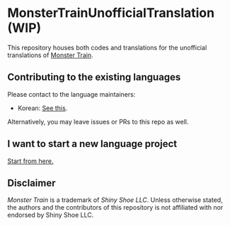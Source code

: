 # MonsterTrainUnofficialTranslation (WIP)

This repository houses both codes and translations for the unofficial translations of [Monster Train](https://store.steampowered.com/app/1102190/Monster_Train/).

## Contributing to the existing languages

Please contact to the language maintainers:

- Korean: [See this](https://github.com/nedsociety/MonsterTrainUnofficialTranslation/issues/9).

Alternatively, you may leave issues or PRs to this repo as well.

## I want to start a new language project

[Start from here.](doc/Starting_a_new_language_project.md)

## Disclaimer

*Monster Train* is a trademark of *Shiny Shoe LLC*. Unless otherwise stated, the authors and the contributors of this repository is not affiliated with nor endorsed by Shiny Shoe LLC.

